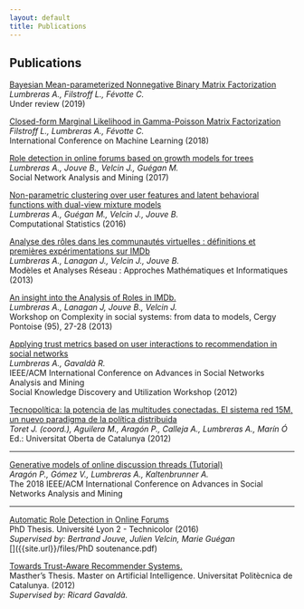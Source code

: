 ```yaml
---
layout: default
title: Publications
---
```


<h2 class="section">Publications</h2>

[Bayesian Mean-parameterized Nonnegative Binary Matrix Factorization](https://arxiv.org/abs/1812.06866)<br>
*Lumbreras A., Filstroff L., Févotte C.* <br> 
Under review (2019)<br>
[<i class="fa fa-file-pdf-o fa-lg fa-fw"></i>](https://arxiv.org/abs/1812.06866)
<i class="fa fa-github fa-lg fa-fw"></i>
<i class="fa fa-slideshare fa-lg fa-fw"></i>

[Closed-form Marginal Likelihood in Gamma-Poisson Matrix Factorization](http://proceedings.mlr.press/v80/filstroff18a.html)<br>
*Filstroff L., Lumbreras A., Févotte C.* <br> 
International Conference on Machine Learning (2018) <br>
[<i class="fa fa-file-pdf-o fa-lg fa-fw"></i>](http://proceedings.mlr.press/v80/filstroff18a/filstroff18a.pdf)
<i class="fa fa-github fa-lg fa-fw"></i>
<i class="fa fa-slideshare fa-lg fa-fw"></i>

[Role detection in online forums based on growth models for trees](https://www.springer.com/computer/database+management+%26+information+retrieval/journal/13278)<br>
*Lumbreras A., Jouve B., Velcin J., Guégan M.* <br>
Social Network Analysis and Mining (2017) <br>
[<i class="fa fa-file-pdf-o fa-lg fa-fw"></i>](https://www.springer.com/computer/database+management+%26+information+retrieval/journal/13278)
<i class="fa fa-github fa-lg fa-fw"></i>
<i class="fa fa-slideshare fa-lg fa-fw"></i>

[Non-parametric clustering over user features and latent behavioral functions with dual-view mixture models](http://link.springer.com/article/10.1007/s00180-016-0668-0) <br>
*Lumbreras A., Guégan M., Velcin J., Jouve B.* <br>
Computational Statistics (2016)   <br>
[<i class="fa fa-file-pdf-o fa-lg fa-fw"></i>]({{site.baseurl}}/assets/files/Lumbreras_et_al_2017_CompStats.pdf)
[<i class="fa fa-github fa-lg fa-fw"></i>](https://github.com/alumbreras/Dual-DPGMM)
<i class="fa fa-slideshare fa-lg fa-fw"></i>

[Analyse des rôles dans les communautés virtuelles : définitions et premières expérimentations sur IMDb](http://lipn.univ-paris13.fr/marami2013/MARAMI13/Programme_2.html) <br>
*Lumbreras A., Lanagan J., Velcin J.,  Jouve B.* <br>
Modèles et Analyses Réseau : Approches Mathématiques et Informatiques (2013)<br>
[<i class="fa fa-file-pdf-o fa-lg fa-fw"></i>](http://arxiv.org/ftp/arxiv/papers/1309/1309.7187.pdf)
<i class="fa fa-github fa-lg fa-fw"></i>
<i class="fa fa-slideshare fa-lg fa-fw"></i>

[An insight into the Analysis of Roles in IMDb.](http://complexity-in-social-systems.u-cergy.fr/?page_id=326)   <br>
*Lumbreras A., Lanagan J, Jouve B., Velcin J.* <br>
Workshop on Complexity in social systems: from data to models, Cergy Pontoise (95), 27-28 (2013) <br>
[<i class="fa fa-file-pdf-o fa-lg fa-fw"></i>]({{site.baseurl}}/assets/files/Lumbreras_et_al_2013_1.pdf)
<i class="fa fa-github fa-lg fa-fw"></i>
[<i class="fa fa-slideshare fa-lg fa-fw"></i>]({{site.baseurl}}/assets/files/Lumbreras_et_al_2013_1_slides.pdf)

[Applying trust metrics based on user interactions to recommendation in social networks](http://ieeexplore.ieee.org/document/6425600/)<br> 
*Lumbreras A., Gavaldà R.* <br>
IEEE/ACM International Conference on Advances in Social Networks Analysis and Mining    <br>
Social Knowledge Discovery and Utilization Workshop  (2012)  <br> 
[<i class="fa fa-file-pdf-o fa-lg fa-fw"></i>]({{site.baseurl}}/assets/files/Lumbreras_Gavalda_ASONAM_2012_extversion.pdf)
[<i class="fa fa-github fa-lg fa-fw"></i>](https://bitbucket.org/alumbreras/trust-aware-recommender-system-for-tweets/)
<i class="fa fa-slideshare fa-lg fa-fw"></i>

[Tecnopolítica: la potencia de las multitudes conectadas. El sistema red 15M, un nuevo paradigma de la política distribuida](http://tecnopolitica.net/sites/default/files/1878-5799-3-PB%20%282%29.pdf)   <br>
*Toret J. (coord.), Aguilera M., Aragón P., Calleja A., Lumbreras A., Marín Ó* <br>
Ed.: Universitat Oberta de Catalunya (2012)  <br> 
[<i class="fa fa-file-pdf-o fa-lg fa-fw"></i>](http://tecnopolitica.net/sites/default/files/1878-5799-3-PB%20%282%29.pdf) 
<i class="fa fa-github fa-lg fa-fw"></i>
<i class="fa fa-slideshare fa-lg fa-fw"></i>

-----

[Generative models of online discussion threads (Tutorial)](http://asonam.cpsc.ucalgary.ca/2018/Tutorials/asonam-generative-models_Andreas.pdf)<br>
*Aragón P., Gómez V., Lumbreras A., Kaltenbrunner A.* <br>
The 2018 IEEE/ACM International Conference on Advances in Social Networks Analysis and Mining <br>
[<i class="fa fa-file-pdf-o fa-lg fa-fw"></i>](https://www.upf.edu/web/ai-ml/tutorial-asonam-2018)
<i class="fa fa-github fa-lg fa-fw"></i>
[<i class="fa fa-slideshare fa-lg fa-fw"></i>](https://docs.google.com/presentation/d/1sHfJJKMrBTjN05J5qPf6LP6CqF5vwUX6kq0P7LCobmU/edit?ts=5b83b77b#slide=id.g3ef0d253a5_2_30)

-----

[Automatic Role Detection in Online Forums](https://tel.archives-ouvertes.fr/tel-01439342/) <br>
PhD Thesis. Université Lyon 2 - Technicolor (2016) <br>
*Supervised by: Bertrand Jouve, Julien Velcin, Marie Guégan* <br>
[<i class="fa fa-file-pdf-o fa-lg fa-fw"></i>](https://tel.archives-ouvertes.fr/tel-01439342/)
<i class="fa fa-github fa-lg fa-fw"></i>
[<i class="fa fa-slideshare fa-lg fa-fw"></i>]({{site.url}}/files/PhD soutenance.pdf)

[Towards Trust-Aware Recommender Systems.]({{site.baseurl}}/assets/files/Lumbreras_MasterThesis.pdf) <br>
Masther’s Thesis. Master on Artificial Intelligence. Universitat Politècnica de Catalunya. (2012) <br>
*Supervised by: Ricard Gavaldà.* <br>
[<i class="fa fa-file-pdf-o fa-lg fa-fw"></i>]({{site.baseurl}}/assets/files/Lumbreras_MasterThesis.pdf)
[<i class="fa fa-github fa-lg fa-fw"></i>](https://bitbucket.org/alumbreras/trust-aware-recommender-system-for-tweets)
[<i class="fa fa-slideshare fa-lg fa-fw"></i>](http://www.slideshare.net/anarcaster/towards-trustaware-recommender-systems)
